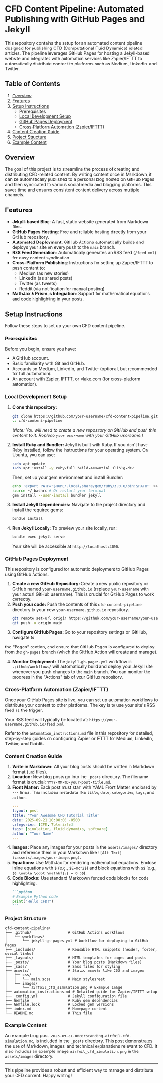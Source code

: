 # CFD Content Pipeline: Automated Publishing with GitHub Pages and Jekyll

This repository contains the setup for an automated content pipeline designed for publishing CFD (Computational Fluid Dynamics) related articles. The pipeline leverages GitHub Pages for hosting a Jekyll-based website and integrates with automation services like Zapier/IFTTT to automatically distribute content to platforms such as Medium, LinkedIn, and Twitter.

## Table of Contents

1.  [Overview](#overview)
2.  [Features](#features)
3.  [Setup Instructions](#setup-instructions)
    *   [Prerequisites](#prerequisites)
    *   [Local Development Setup](#local-development-setup)
    *   [GitHub Pages Deployment](#github-pages-deployment)
    *   [Cross-Platform Automation (Zapier/IFTTT)](#cross-platform-automation-zapierifttt)
4.  [Content Creation Guide](#content-creation-guide)
5.  [Project Structure](#project-structure)
6.  [Example Content](#example-content)

## Overview

The goal of this project is to streamline the process of creating and distributing CFD-related content. By writing content once in Markdown, it can be automatically published to a personal blog hosted on GitHub Pages and then syndicated to various social media and blogging platforms. This saves time and ensures consistent content delivery across multiple channels.

## Features

*   **Jekyll-based Blog**: A fast, static website generated from Markdown files.
*   **GitHub Pages Hosting**: Free and reliable hosting directly from your GitHub repository.
*   **Automated Deployment**: GitHub Actions automatically builds and deploys your site on every push to the `main` branch.
*   **RSS Feed Generation**: Automatically generates an RSS feed (`/feed.xml`) for easy content syndication.
*   **Cross-Platform Publishing**: Instructions for setting up Zapier/IFTTT to push content to:
    *   Medium (as new stories)
    *   LinkedIn (as shared posts)
    *   Twitter (as tweets)
    *   Reddit (via notification for manual posting)
*   **MathJax & Prism.js Integration**: Support for mathematical equations and code highlighting in your posts.

## Setup Instructions

Follow these steps to set up your own CFD content pipeline.

### Prerequisites

Before you begin, ensure you have:

*   A GitHub account.
*   Basic familiarity with Git and GitHub.
*   Accounts on Medium, LinkedIn, and Twitter (optional, but recommended for full automation).
*   An account with Zapier, IFTTT, or Make.com (for cross-platform automation).

### Local Development Setup

1.  **Clone this repository:**
    ```bash
    git clone https://github.com/your-username/cfd-content-pipeline.git
    cd cfd-content-pipeline
    ```
    *(Note: You will need to create a new repository on GitHub and push this content to it. Replace `your-username` with your GitHub username.)*

2.  **Install Ruby and Bundler:**
    Jekyll is built with Ruby. If you don't have Ruby installed, follow the instructions for your operating system. On Ubuntu, you can use:
    ```bash
    sudo apt update
    sudo apt install -y ruby-full build-essential zlib1g-dev
    ```
    Then, set up your gem environment and install Bundler:
    ```bash
    echo 'export PATH="$HOME/.local/share/gem/ruby/3.0.0/bin:$PATH"' >> ~/.bashrc
    source ~/.bashrc # Or restart your terminal
    gem install --user-install bundler jekyll
    ```

3.  **Install Jekyll Dependencies:**
    Navigate to the project directory and install the required gems:
    ```bash
    bundle install
    ```

4.  **Run Jekyll Locally:**
    To preview your site locally, run:
    ```bash
    bundle exec jekyll serve
    ```
    Your site will be accessible at `http://localhost:4000`.

### GitHub Pages Deployment

This repository is configured for automatic deployment to GitHub Pages using GitHub Actions. 

1.  **Create a new GitHub Repository:** Create a new public repository on GitHub named `your-username.github.io` (replace `your-username` with your actual GitHub username). This is crucial for GitHub Pages to work correctly.
2.  **Push your code:** Push the contents of this `cfd-content-pipeline` directory to your new `your-username.github.io` repository.
    ```bash
    git remote set-url origin https://github.com/your-username/your-username.github.io.git
    git push -u origin main
    ```
3.  **Configure GitHub Pages:** Go to your repository settings on GitHub, navigate to 


the "Pages" section, and ensure that GitHub Pages is configured to deploy from the `gh-pages` branch (which the GitHub Action will create and manage).

4.  **Monitor Deployment:** The `jekyll-gh-pages.yml` workflow in `.github/workflows/` will automatically build and deploy your Jekyll site whenever you push changes to the `main` branch. You can monitor the progress in the "Actions" tab of your GitHub repository.

### Cross-Platform Automation (Zapier/IFTTT)

Once your GitHub Pages site is live, you can set up automation workflows to distribute your content to other platforms. The key is to use your site's RSS feed as the trigger.

Your RSS feed will typically be located at: `https://your-username.github.io/feed.xml`

Refer to the `automation_instructions.md` file in this repository for detailed, step-by-step guides on configuring Zapier or IFTTT for Medium, LinkedIn, Twitter, and Reddit.

### Content Creation Guide

1.  **Write in Markdown:** All your blog posts should be written in Markdown format (`.md` files).
2.  **Location:** New blog posts go into the `_posts` directory. The filename format is crucial: `YYYY-MM-DD-your-post-title.md`.
3.  **Front Matter:** Each post must start with YAML Front Matter, enclosed by `---` lines. This includes metadata like `title`, `date`, `categories`, `tags`, and `author`.
    ```yaml
    ---
    layout: post
    title: "Your Awesome CFD Tutorial Title"
    date: 2025-09-21 10:00:00 -0500
    categories: [CFD, Tutorials]
    tags: [simulation, fluid dynamics, software]
    author: "Your Name"
    ---
    ```
4.  **Images:** Place any images for your posts in the `assets/images/` directory and reference them in your Markdown like `![Alt Text](/assets/images/your-image.png)`.
5.  **Equations:** Use MathJax for rendering mathematical equations. Enclose inline equations with `$` (e.g., `$E=mc^2$`) and block equations with `$$` (e.g., `$$ \nabla \cdot \mathbf{u} = 0 $$`).
6.  **Code Blocks:** Use standard Markdown fenced code blocks for code highlighting.
    ````markdown
    ```python
    # Example Python code
    print("Hello CFD!")
    ```
    ````

### Project Structure

```
cfd-content-pipeline/
├── .github/                 # GitHub Actions workflows
│   └── workflows/
│       └── jekyll-gh-pages.yml # Workflow for deploying to GitHub Pages
├── _includes/               # Reusable HTML snippets (header, footer, social links)
├── _layouts/                # HTML templates for pages and posts
├── _posts/                  # Your blog posts (Markdown files)
├── _sass/                   # Sass files for styling
├── assets/                  # Static assets like CSS and images
│   ├── css/
│   │   └── main.scss        # Main stylesheet
│   └── images/
│       └── airfoil_cfd_simulation.png # Example image
├── automation_instructions.md # Detailed guide for Zapier/IFTTT setup
├── _config.yml              # Jekyll configuration file
├── Gemfile                  # Ruby gem dependencies
├── Gemfile.lock             # Locked gem versions
├── index.md                 # Homepage content
└── README.md                # This file
```

### Example Content

An example blog post, `2025-09-21-understanding-airfoil-cfd-simulation.md`, is included in the `_posts` directory. This post demonstrates the use of Markdown, images, and technical explanations relevant to CFD. It also includes an example image `airfoil_cfd_simulation.png` in the `assets/images` directory.

---

This pipeline provides a robust and efficient way to manage and distribute your CFD content. Happy writing!


